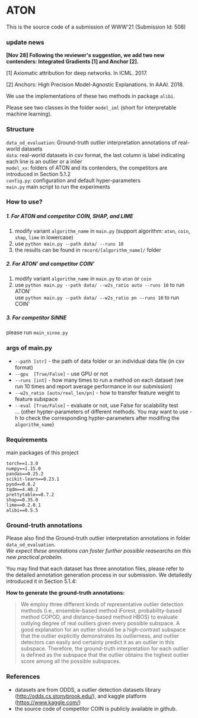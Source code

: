 # ATON

This is the source code of a submission of WWW'21 (Submission Id: 508)  



### update news

**[Nov 28] Following the reviewer's suggestion, we add two new contenders: Integrated Gradients [1] and Anchor [2].**

[1] Axiomatic attribution for deep networks. In ICML. 2017.

[2] Anchors: High Precision Model-Agnostic Explanations. In AAAI. 2018.

We use the implementations of these two methods in package `alibi`. 

Please see two classes in the folder `model_iml` (short for interpretable machine learning). 



### Structure
`data_od_evaluation`: Ground-truth outlier interpretation annotations of real-world datasets  
`data`: real-world datasets in csv format, the last column is label indicating each line is an outlier or a inlier  
`model_xx`: folders of ATON and its contenders, the competitors are introduced in Section 5.1.2  
`config.py`: configuration and default hyper-parameters  
`main.py` main script to run the experiments

### How to use?
##### 1. For ATON and competitor COIN, SHAP, and LIME
1. modify variant `algorithm_name` in `main.py` (support algorithm: `aton`, `coin`, `shap`, `lime`  in lowercase)
2. use `python main.py --path data/ --runs 10 `
3. the results can be found in `record/[algorithm_name]/` folder  

##### 2. For ATON' and competitor COIN' 
1. modify variant `algorithm_name` in `main.py` to `aton` or `coin`  
2. use `python main.py --path data/ --w2s_ratio auto --runs 10` to run ATON'  
   use `python main.py --path data/ --w2s_ratio pn --runs 10` to run COIN'  

##### 3. For competitor SiNNE
please run `main_sinne.py` 

### args of main.py
- `--path [str]`        - the path of data folder or an individual data file (in csv format)  
- `--gpu  [True/False]` - use GPU or not
- `--runs [int]`         - how many times to run a method on each dataset (we run 10 times and report average performance in our submission)
- `--w2s_ratio [auto/real_len/pn]`  - how to transfer feature weight to feature subspace
- `--eval [True/False]` - evaluate or not, use False for scalability test  
... (other hypter-parameters of different methods. You may want to use -h to check the corresponding hypter-parameters after modifing the `algorithm_name`)  

### Requirements
main packages of this project  
```
torch==1.3.0
numpy==1.15.0
pandas==0.25.2
scikit-learn==0.23.1
pyod==0.8.2
tqdm==4.48.2
prettytable==0.7.2
shap==0.35.0
lime==0.2.0.1
alibi==0.5.5
```


### Ground-truth annotations
Please also find the Ground-truth outlier interpretation annotations in folder `data_od_evaluation`.   
*We expect these annotations can foster further possible reasearchs on this new practical probelm.*  

You may find that each dataset has three annotation files, please refer to the detailed annotation generation process in our submission. We detailedly introduced it in Section 5.1.4:  

**How to generate the ground-truth annotations:**
>  We employ three different kinds of representative outlier detection methods (i.e., ensemble-based method iForest, probability-based method COPOD, and distance-based method HBOS) to evaluate outlying degree of real outliers given every possible subspace. A good explanation for an outlier should be a high-contrast subspace that the outlier explicitly demonstrates its outlierness, and outlier detectors can easily and certainly predict it as an outlier in this subspace. Therefore, the ground-truth interpretation for each outlier is defined as the subspace that the outlier obtains the highest outlier score among all the possible subspaces.



### References
- datasets are from ODDS, a outlier detection datasets library (http://odds.cs.stonybrook.edu/), and kaggle platform (https://www.kaggle.com/)
- the source code of competitor COIN is publicly available in github. 
